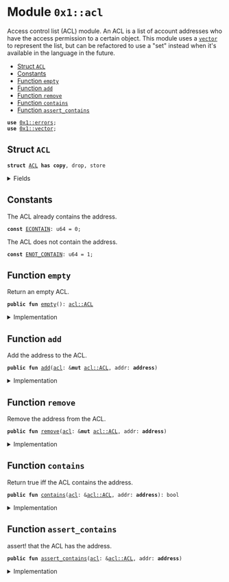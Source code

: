 
<a name="0x1_acl"></a>

# Module `0x1::acl`

Access control list (ACL) module. An ACL is a list of account addresses who
have the access permission to a certain object.
This module uses a <code><a href="">vector</a></code> to represent the list, but can be refactored to
use a "set" instead when it's available in the language in the future.


-  [Struct `ACL`](#0x1_acl_ACL)
-  [Constants](#@Constants_0)
-  [Function `empty`](#0x1_acl_empty)
-  [Function `add`](#0x1_acl_add)
-  [Function `remove`](#0x1_acl_remove)
-  [Function `contains`](#0x1_acl_contains)
-  [Function `assert_contains`](#0x1_acl_assert_contains)


<pre><code><b>use</b> <a href="errors.md#0x1_errors">0x1::errors</a>;
<b>use</b> <a href="">0x1::vector</a>;
</code></pre>



<a name="0x1_acl_ACL"></a>

## Struct `ACL`



<pre><code><b>struct</b> <a href="acl.md#0x1_acl_ACL">ACL</a> <b>has</b> <b>copy</b>, drop, store
</code></pre>



<details>
<summary>Fields</summary>


<dl>
<dt>
<code>list: <a href="">vector</a>&lt;<b>address</b>&gt;</code>
</dt>
<dd>

</dd>
</dl>


</details>

<a name="@Constants_0"></a>

## Constants


<a name="0x1_acl_ECONTAIN"></a>

The ACL already contains the address.


<pre><code><b>const</b> <a href="acl.md#0x1_acl_ECONTAIN">ECONTAIN</a>: u64 = 0;
</code></pre>



<a name="0x1_acl_ENOT_CONTAIN"></a>

The ACL does not contain the address.


<pre><code><b>const</b> <a href="acl.md#0x1_acl_ENOT_CONTAIN">ENOT_CONTAIN</a>: u64 = 1;
</code></pre>



<a name="0x1_acl_empty"></a>

## Function `empty`

Return an empty ACL.


<pre><code><b>public</b> <b>fun</b> <a href="acl.md#0x1_acl_empty">empty</a>(): <a href="acl.md#0x1_acl_ACL">acl::ACL</a>
</code></pre>



<details>
<summary>Implementation</summary>


<pre><code><b>public</b> <b>fun</b> <a href="acl.md#0x1_acl_empty">empty</a>(): <a href="acl.md#0x1_acl_ACL">ACL</a> {
    <a href="acl.md#0x1_acl_ACL">ACL</a>{ list: <a href="_empty">vector::empty</a>&lt;<b>address</b>&gt;() }
}
</code></pre>



</details>

<a name="0x1_acl_add"></a>

## Function `add`

Add the address to the ACL.


<pre><code><b>public</b> <b>fun</b> <a href="acl.md#0x1_acl_add">add</a>(<a href="acl.md#0x1_acl">acl</a>: &<b>mut</b> <a href="acl.md#0x1_acl_ACL">acl::ACL</a>, addr: <b>address</b>)
</code></pre>



<details>
<summary>Implementation</summary>


<pre><code><b>public</b> <b>fun</b> <a href="acl.md#0x1_acl_add">add</a>(<a href="acl.md#0x1_acl">acl</a>: &<b>mut</b> <a href="acl.md#0x1_acl_ACL">ACL</a>, addr: <b>address</b>) {
    <b>assert</b>!(!<a href="_contains">vector::contains</a>(&<b>mut</b> <a href="acl.md#0x1_acl">acl</a>.list, &addr), <a href="errors.md#0x1_errors_invalid_argument">errors::invalid_argument</a>(<a href="acl.md#0x1_acl_ECONTAIN">ECONTAIN</a>));
    <a href="_push_back">vector::push_back</a>(&<b>mut</b> <a href="acl.md#0x1_acl">acl</a>.list, addr);
}
</code></pre>



</details>

<a name="0x1_acl_remove"></a>

## Function `remove`

Remove the address from the ACL.


<pre><code><b>public</b> <b>fun</b> <a href="acl.md#0x1_acl_remove">remove</a>(<a href="acl.md#0x1_acl">acl</a>: &<b>mut</b> <a href="acl.md#0x1_acl_ACL">acl::ACL</a>, addr: <b>address</b>)
</code></pre>



<details>
<summary>Implementation</summary>


<pre><code><b>public</b> <b>fun</b> <a href="acl.md#0x1_acl_remove">remove</a>(<a href="acl.md#0x1_acl">acl</a>: &<b>mut</b> <a href="acl.md#0x1_acl_ACL">ACL</a>, addr: <b>address</b>) {
    <b>let</b> (found, index) = <a href="_index_of">vector::index_of</a>(&<b>mut</b> <a href="acl.md#0x1_acl">acl</a>.list, &addr);
    <b>assert</b>!(found, <a href="errors.md#0x1_errors_invalid_argument">errors::invalid_argument</a>(<a href="acl.md#0x1_acl_ENOT_CONTAIN">ENOT_CONTAIN</a>));
    <a href="_remove">vector::remove</a>(&<b>mut</b> <a href="acl.md#0x1_acl">acl</a>.list, index);
}
</code></pre>



</details>

<a name="0x1_acl_contains"></a>

## Function `contains`

Return true iff the ACL contains the address.


<pre><code><b>public</b> <b>fun</b> <a href="acl.md#0x1_acl_contains">contains</a>(<a href="acl.md#0x1_acl">acl</a>: &<a href="acl.md#0x1_acl_ACL">acl::ACL</a>, addr: <b>address</b>): bool
</code></pre>



<details>
<summary>Implementation</summary>


<pre><code><b>public</b> <b>fun</b> <a href="acl.md#0x1_acl_contains">contains</a>(<a href="acl.md#0x1_acl">acl</a>: &<a href="acl.md#0x1_acl_ACL">ACL</a>, addr: <b>address</b>): bool {
    <a href="_contains">vector::contains</a>(&<a href="acl.md#0x1_acl">acl</a>.list, &addr)
}
</code></pre>



</details>

<a name="0x1_acl_assert_contains"></a>

## Function `assert_contains`

assert! that the ACL has the address.


<pre><code><b>public</b> <b>fun</b> <a href="acl.md#0x1_acl_assert_contains">assert_contains</a>(<a href="acl.md#0x1_acl">acl</a>: &<a href="acl.md#0x1_acl_ACL">acl::ACL</a>, addr: <b>address</b>)
</code></pre>



<details>
<summary>Implementation</summary>


<pre><code><b>public</b> <b>fun</b> <a href="acl.md#0x1_acl_assert_contains">assert_contains</a>(<a href="acl.md#0x1_acl">acl</a>: &<a href="acl.md#0x1_acl_ACL">ACL</a>, addr: <b>address</b>) {
    <b>assert</b>!(<a href="acl.md#0x1_acl_contains">contains</a>(<a href="acl.md#0x1_acl">acl</a>, addr), <a href="errors.md#0x1_errors_invalid_argument">errors::invalid_argument</a>(<a href="acl.md#0x1_acl_ENOT_CONTAIN">ENOT_CONTAIN</a>));
}
</code></pre>



</details>
